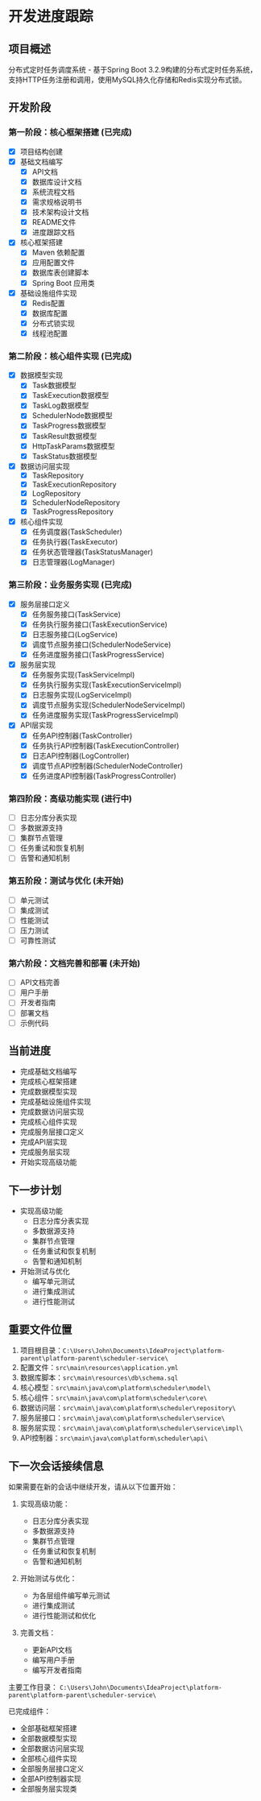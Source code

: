 # 开发进度跟踪

## 项目概述
分布式定时任务调度系统 - 基于Spring Boot 3.2.9构建的分布式定时任务系统，支持HTTP任务注册和调用，使用MySQL持久化存储和Redis实现分布式锁。

## 开发阶段

### 第一阶段：核心框架搭建 (已完成)

- [x] 项目结构创建
- [x] 基础文档编写
  - [x] API文档
  - [x] 数据库设计文档
  - [x] 系统流程文档
  - [x] 需求规格说明书
  - [x] 技术架构设计文档
  - [x] README文件
  - [x] 进度跟踪文档
- [x] 核心框架搭建
  - [x] Maven 依赖配置
  - [x] 应用配置文件
  - [x] 数据库表创建脚本
  - [x] Spring Boot 应用类
- [x] 基础设施组件实现
  - [x] Redis配置
  - [x] 数据库配置
  - [x] 分布式锁实现
  - [x] 线程池配置

### 第二阶段：核心组件实现 (已完成)

- [x] 数据模型实现
  - [x] Task数据模型
  - [x] TaskExecution数据模型
  - [x] TaskLog数据模型
  - [x] SchedulerNode数据模型
  - [x] TaskProgress数据模型
  - [x] TaskResult数据模型
  - [x] HttpTaskParams数据模型
  - [x] TaskStatus数据模型
- [x] 数据访问层实现
  - [x] TaskRepository
  - [x] TaskExecutionRepository
  - [x] LogRepository
  - [x] SchedulerNodeRepository
  - [x] TaskProgressRepository
- [x] 核心组件实现
  - [x] 任务调度器(TaskScheduler)
  - [x] 任务执行器(TaskExecutor)
  - [x] 任务状态管理器(TaskStatusManager)
  - [x] 日志管理器(LogManager)

### 第三阶段：业务服务实现 (已完成)

- [x] 服务层接口定义
  - [x] 任务服务接口(TaskService)
  - [x] 任务执行服务接口(TaskExecutionService)
  - [x] 日志服务接口(LogService)
  - [x] 调度节点服务接口(SchedulerNodeService)
  - [x] 任务进度服务接口(TaskProgressService)
- [x] 服务层实现
  - [x] 任务服务实现(TaskServiceImpl)
  - [x] 任务执行服务实现(TaskExecutionServiceImpl)
  - [x] 日志服务实现(LogServiceImpl)
  - [x] 调度节点服务实现(SchedulerNodeServiceImpl)
  - [x] 任务进度服务实现(TaskProgressServiceImpl)
- [x] API层实现
  - [x] 任务API控制器(TaskController)
  - [x] 任务执行API控制器(TaskExecutionController)
  - [x] 日志API控制器(LogController)
  - [x] 调度节点API控制器(SchedulerNodeController)
  - [x] 任务进度API控制器(TaskProgressController)

### 第四阶段：高级功能实现 (进行中)

- [ ] 日志分库分表实现
- [ ] 多数据源支持
- [ ] 集群节点管理
- [ ] 任务重试和恢复机制
- [ ] 告警和通知机制

### 第五阶段：测试与优化 (未开始)

- [ ] 单元测试
- [ ] 集成测试
- [ ] 性能测试
- [ ] 压力测试
- [ ] 可靠性测试

### 第六阶段：文档完善和部署 (未开始)

- [ ] API文档完善
- [ ] 用户手册
- [ ] 开发者指南
- [ ] 部署文档
- [ ] 示例代码

## 当前进度

- 完成基础文档编写
- 完成核心框架搭建
- 完成数据模型实现
- 完成基础设施组件实现
- 完成数据访问层实现
- 完成核心组件实现
- 完成服务层接口定义
- 完成API层实现
- 完成服务层实现
- 开始实现高级功能

## 下一步计划

- 实现高级功能
  - 日志分库分表实现
  - 多数据源支持
  - 集群节点管理
  - 任务重试和恢复机制
  - 告警和通知机制
- 开始测试与优化
  - 编写单元测试
  - 进行集成测试
  - 进行性能测试

## 重要文件位置

1. 项目根目录：`C:\Users\John\Documents\IdeaProject\platform-parent\platform-parent\scheduler-service\`
2. 配置文件：`src\main\resources\application.yml`
3. 数据库脚本：`src\main\resources\db\schema.sql`
4. 核心模型：`src\main\java\com\platform\scheduler\model\`
5. 核心组件：`src\main\java\com\platform\scheduler\core\`
6. 数据访问层：`src\main\java\com\platform\scheduler\repository\`
7. 服务层接口：`src\main\java\com\platform\scheduler\service\`
8. 服务层实现：`src\main\java\com\platform\scheduler\service\impl\`
9. API控制器：`src\main\java\com\platform\scheduler\api\`

## 下一次会话接续信息

如果需要在新的会话中继续开发，请从以下位置开始：

1. 实现高级功能：
   - 日志分库分表实现
   - 多数据源支持
   - 集群节点管理
   - 任务重试和恢复机制
   - 告警和通知机制

2. 开始测试与优化：
   - 为各层组件编写单元测试
   - 进行集成测试
   - 进行性能测试和优化

3. 完善文档：
   - 更新API文档
   - 编写用户手册
   - 编写开发者指南

主要工作目录：
`C:\Users\John\Documents\IdeaProject\platform-parent\platform-parent\scheduler-service\`

已完成组件：
- 全部基础框架搭建
- 全部数据模型实现
- 全部数据访问层实现
- 全部核心组件实现
- 全部服务层接口定义
- 全部API控制器实现
- 全部服务层实现类
